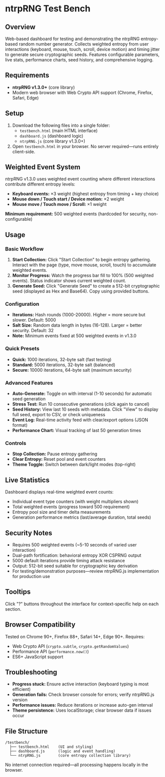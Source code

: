 # ntrpRNG Test Bench

## Overview
Web-based dashboard for testing and demonstrating the ntrpRNG entropy-based random number generator. 
Collects weighted entropy from user interactions (keyboard, mouse, touch, scroll, device motion) and 
timing jitter to generate secure cryptographic seeds. Features configurable parameters, live stats, 
performance charts, seed history, and comprehensive logging.

## Requirements
- **ntrpRNG v1.3.0+** (core library)
- Modern web browser with Web Crypto API support (Chrome, Firefox, Safari, Edge)

## Setup
1. Download the following files into a single folder:
   - `testbench.html` (main HTML interface)
   - `dashboard.js` (dashboard logic)
   - `ntrpRNG.js` (core library v1.3.0+)
2. Open `testbench.html` in your browser. No server required—runs entirely client-side.

## Weighted Event System
ntrpRNG v1.3.0 uses weighted event counting where different interactions contribute different entropy levels:
- **Keyboard events:** ×3 weight (highest entropy from timing + key choice)
- **Mouse down / Touch start / Device motion:** ×2 weight
- **Mouse move / Touch move / Scroll:** ×1 weight

**Minimum requirement:** 500 weighted events (hardcoded for security, non-configurable)

## Usage

### Basic Workflow
1. **Start Collection:** Click "Start Collection" to begin entropy gathering. Interact with the page 
   (type, move mouse, scroll, touch) to accumulate weighted events.
2. **Monitor Progress:** Watch the progress bar fill to 100% (500 weighted events). Status indicator 
   shows current weighted count.
3. **Generate Seed:** Click "Generate Seed" to create a 512-bit cryptographic seed (displayed as 
   Hex and Base64). Copy using provided buttons.

### Configuration
- **Iterations:** Hash rounds (1000-20000). Higher = more secure but slower. Default: 5000
- **Salt Size:** Random data length in bytes (16-128). Larger = better security. Default: 32
- **Note:** Minimum events fixed at 500 weighted events in v1.3.0

### Quick Presets
- **Quick:** 1000 iterations, 32-byte salt (fast testing)
- **Standard:** 5000 iterations, 32-byte salt (balanced)
- **Secure:** 10000 iterations, 64-byte salt (maximum security)

### Advanced Features
- **Auto-Generate:** Toggle on with interval (1-10 seconds) for automatic seed generation
- **Stress Test:** Run 10 consecutive generations (click again to cancel)
- **Seed History:** View last 10 seeds with metadata. Click "View" to display full seed, 
  export to CSV, or check uniqueness
- **Event Log:** Real-time activity feed with clear/export options (JSON format)
- **Performance Chart:** Visual tracking of last 50 generation times

### Controls
- **Stop Collection:** Pause entropy gathering
- **Clear Entropy:** Reset pool and event counters
- **Theme Toggle:** Switch between dark/light modes (top-right)

## Live Statistics
Dashboard displays real-time weighted event counts:
- Individual event type counters (with weight multipliers shown)
- Total weighted events (progress toward 500 requirement)
- Entropy pool size and timer delta measurements
- Generation performance metrics (last/average duration, total seeds)

## Security Notes
- Requires 500 weighted events (~5-10 seconds of varied user interaction)
- Dual-path fortification: behavioral entropy XOR CSPRNG output
- 5000 default iterations provide timing attack resistance
- Output: 512-bit seed suitable for cryptographic key derivation
- For testing/demonstration purposes—review ntrpRNG.js implementation for production use

## Tooltips
Click "?" buttons throughout the interface for context-specific help on each section.

## Browser Compatibility
Tested on Chrome 90+, Firefox 88+, Safari 14+, Edge 90+. Requires:
- Web Crypto API (`crypto.subtle`, `crypto.getRandomValues`)
- Performance API (`performance.now()`)
- ES6+ JavaScript support

## Troubleshooting
- **Progress stuck:** Ensure active interaction (keyboard typing is most efficient)
- **Generation fails:** Check browser console for errors; verify ntrpRNG.js version
- **Performance issues:** Reduce iterations or increase auto-gen interval
- **Theme persistence:** Uses localStorage; clear browser data if issues occur

## File Structure
```
/testbench/
  ├── testbench.html    (UI and styling)
  ├── dashboard.js      (logic and event handling)
  └── ntrpRNG.js        (core entropy collection library)
```

No internet connection required—all processing happens locally in the browser.
